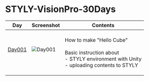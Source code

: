 # STYLY-VisionPro-30Days

| Day     | Screenshot                                                                                                      | Contents                                                                                                                                 |
| ------- | --------------------------------------------------------------------------------------------------------------- | ---------------------------------------------------------------------------------------------------------------------------------------- |
| [Day001]() | ![Day001](https://github.com/styly-dev/STYLY-VisionPro-30Days/assets/387880/0a3be490-bed4-4880-b522-f3be851630b7) | <br />How to make "Hello Cube"<br /><br />Basic instruction about<br />- STYLY environment with Unity<br />- uploading contents to STYLY |
|         |                                                                                                                 |                                                                                                                                          |
|         |                                                                                                                 |                                                                                                                                          |
|         |                                                                                                                 |                                                                                                                                          |
